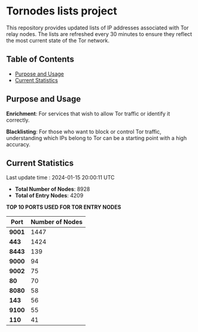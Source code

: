 # Tornodes lists project

This repository provides updated lists of IP addresses associated with Tor relay nodes. The lists are refreshed every 30 minutes to ensure they reflect the most current state of the Tor network.

## Table of Contents

- [Purpose and Usage](#purpose-and-usage)
- [Current Statistics](#current-statistics)


## Purpose and Usage

**Enrichment**: For services that wish to allow Tor traffic or identify it correctly.

**Blacklisting**: For those who want to block or control Tor traffic, understanding which IPs belong to Tor can be a starting point with a high accuracy.

## Current Statistics

Last update time : 2024-01-15 20:00:11 UTC

- **Total Number of Nodes**: 8928
- **Total of Entry Nodes**: 4209

**TOP 10 PORTS USED FOR TOR ENTRY NODES**

| **Port** | **Number of Nodes** |
|------|-----------------|
| **9001**   | 1447  |
| **443**   | 1424  |
| **8443**   | 139  |
| **9000**   | 94  |
| **9002**   | 75  |
| **80**   | 70  |
| **8080**   | 58  |
| **143**   | 56  |
| **9100**   | 55  |
| **110**   | 41  |

